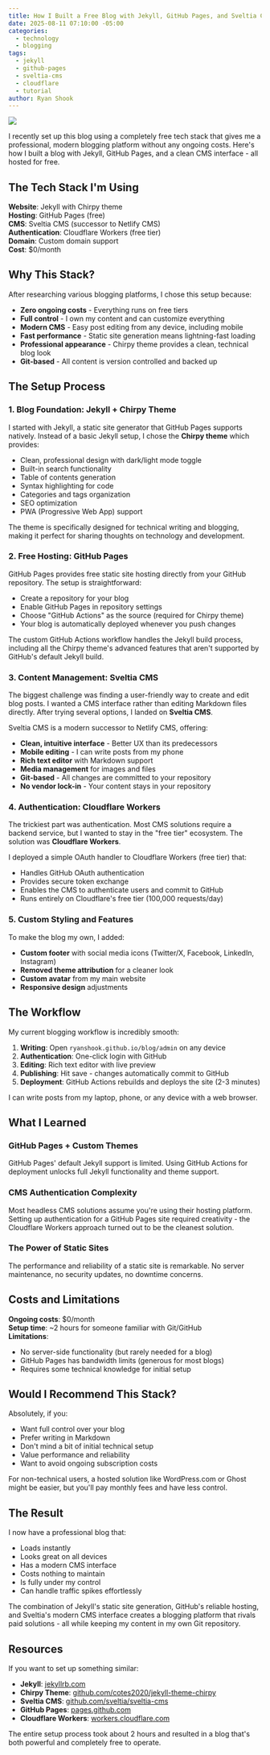 ```yaml
---
title: How I Built a Free Blog with Jekyll, GitHub Pages, and Sveltia CMS
date: 2025-08-11 07:10:00 -05:00
categories:
  - technology
  - blogging
tags:
  - jekyll
  - github-pages
  - sveltia-cms
  - cloudflare
  - tutorial
author: Ryan Shook
---
```

![](/blog/assets/img/posts/image.png)

I recently set up this blog using a completely free tech stack that gives me a professional, modern blogging platform without any ongoing costs. Here's how I built a blog with Jekyll, GitHub Pages, and a clean CMS interface - all hosted for free.

## The Tech Stack I'm Using

**Website**: Jekyll with Chirpy theme  
**Hosting**: GitHub Pages (free)  
**CMS**: Sveltia CMS (successor to Netlify CMS)  
**Authentication**: Cloudflare Workers (free tier)  
**Domain**: Custom domain support  
**Cost**: $0/month

## Why This Stack?

After researching various blogging platforms, I chose this setup because:

- **Zero ongoing costs** - Everything runs on free tiers
- **Full control** - I own my content and can customize everything
- **Modern CMS** - Easy post editing from any device, including mobile
- **Fast performance** - Static site generation means lightning-fast loading
- **Professional appearance** - Chirpy theme provides a clean, technical blog look
- **Git-based** - All content is version controlled and backed up

## The Setup Process

### 1. Blog Foundation: Jekyll + Chirpy Theme

I started with Jekyll, a static site generator that GitHub Pages supports natively. Instead of a basic Jekyll setup, I chose the **Chirpy theme** which provides:

- Clean, professional design with dark/light mode toggle
- Built-in search functionality
- Table of contents generation
- Syntax highlighting for code
- Categories and tags organization
- SEO optimization
- PWA (Progressive Web App) support

The theme is specifically designed for technical writing and blogging, making it perfect for sharing thoughts on technology and development.

### 2. Free Hosting: GitHub Pages

GitHub Pages provides free static site hosting directly from your GitHub repository. The setup is straightforward:

- Create a repository for your blog
- Enable GitHub Pages in repository settings
- Choose "GitHub Actions" as the source (required for Chirpy theme)
- Your blog is automatically deployed whenever you push changes

The custom GitHub Actions workflow handles the Jekyll build process, including all the Chirpy theme's advanced features that aren't supported by GitHub's default Jekyll build.

### 3. Content Management: Sveltia CMS

The biggest challenge was finding a user-friendly way to create and edit blog posts. I wanted a CMS interface rather than editing Markdown files directly. After trying several options, I landed on **Sveltia CMS**.

Sveltia CMS is a modern successor to Netlify CMS, offering:

- **Clean, intuitive interface** - Better UX than its predecessors
- **Mobile editing** - I can write posts from my phone
- **Rich text editor** with Markdown support
- **Media management** for images and files
- **Git-based** - All changes are committed to your repository
- **No vendor lock-in** - Your content stays in your repository

### 4. Authentication: Cloudflare Workers

The trickiest part was authentication. Most CMS solutions require a backend service, but I wanted to stay in the "free tier" ecosystem. The solution was **Cloudflare Workers**.

I deployed a simple OAuth handler to Cloudflare Workers (free tier) that:

- Handles GitHub OAuth authentication
- Provides secure token exchange
- Enables the CMS to authenticate users and commit to GitHub
- Runs entirely on Cloudflare's free tier (100,000 requests/day)

### 5. Custom Styling and Features

To make the blog my own, I added:

- **Custom footer** with social media icons (Twitter/X, Facebook, LinkedIn, Instagram)
- **Removed theme attribution** for a cleaner look
- **Custom avatar** from my main website
- **Responsive design** adjustments

## The Workflow

My current blogging workflow is incredibly smooth:

1. **Writing**: Open `ryanshook.github.io/blog/admin` on any device
2. **Authentication**: One-click login with GitHub
3. **Editing**: Rich text editor with live preview
4. **Publishing**: Hit save - changes automatically commit to GitHub
5. **Deployment**: GitHub Actions rebuilds and deploys the site (2-3 minutes)

I can write posts from my laptop, phone, or any device with a web browser.

## What I Learned

### GitHub Pages + Custom Themes

GitHub Pages' default Jekyll support is limited. Using GitHub Actions for deployment unlocks full Jekyll functionality and theme support.

### CMS Authentication Complexity

Most headless CMS solutions assume you're using their hosting platform. Setting up authentication for a GitHub Pages site required creativity - the Cloudflare Workers approach turned out to be the cleanest solution.

### The Power of Static Sites

The performance and reliability of a static site is remarkable. No server maintenance, no security updates, no downtime concerns.

## Costs and Limitations

**Ongoing costs**: $0/month  
**Setup time**: \~2 hours for someone familiar with Git/GitHub  
**Limitations**: 

- No server-side functionality (but rarely needed for a blog)
- GitHub Pages has bandwidth limits (generous for most blogs)
- Requires some technical knowledge for initial setup

## Would I Recommend This Stack?

Absolutely, if you:

- Want full control over your blog
- Prefer writing in Markdown
- Don't mind a bit of initial technical setup
- Value performance and reliability
- Want to avoid ongoing subscription costs

For non-technical users, a hosted solution like WordPress.com or Ghost might be easier, but you'll pay monthly fees and have less control.

## The Result

I now have a professional blog that:

- Loads instantly
- Looks great on all devices
- Has a modern CMS interface
- Costs nothing to maintain
- Is fully under my control
- Can handle traffic spikes effortlessly

The combination of Jekyll's static site generation, GitHub's reliable hosting, and Sveltia's modern CMS interface creates a blogging platform that rivals paid solutions - all while keeping my content in my own Git repository.

## Resources

If you want to set up something similar:

- **Jekyll**: [jekyllrb.com](https://jekyllrb.com)
- **Chirpy Theme**: [github.com/cotes2020/jekyll-theme-chirpy](https://github.com/cotes2020/jekyll-theme-chirpy)
- **Sveltia CMS**: [github.com/sveltia/sveltia-cms](https://github.com/sveltia/sveltia-cms)
- **GitHub Pages**: [pages.github.com](https://pages.github.com)
- **Cloudflare Workers**: [workers.cloudflare.com](https://workers.cloudflare.com)

The entire setup process took about 2 hours and resulted in a blog that's both powerful and completely free to operate.
